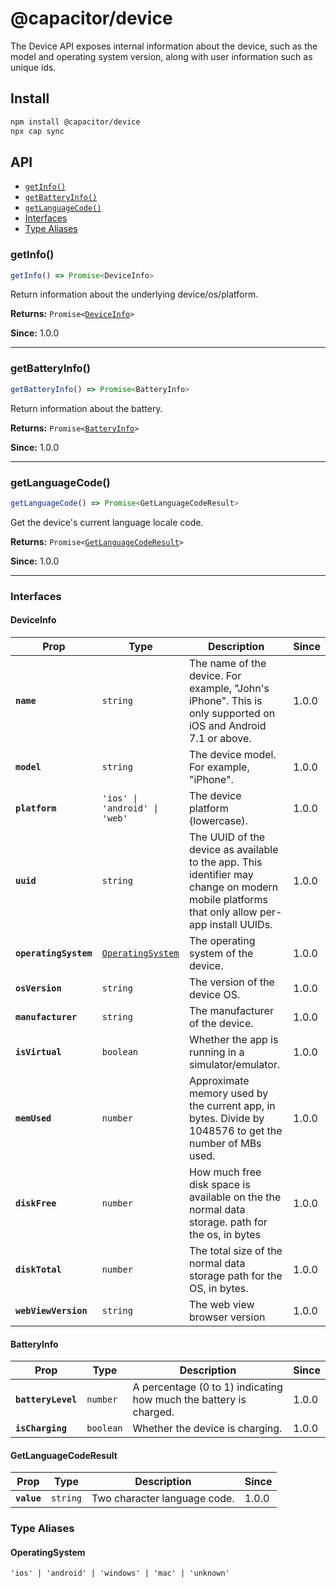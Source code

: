 # @capacitor/device

The Device API exposes internal information about the device, such as the model and operating system version, along with user information such as unique ids.

## Install

```bash
npm install @capacitor/device
npx cap sync
```

## API

<docgen-index>

* [`getInfo()`](#getinfo)
* [`getBatteryInfo()`](#getbatteryinfo)
* [`getLanguageCode()`](#getlanguagecode)
* [Interfaces](#interfaces)
* [Type Aliases](#type-aliases)

</docgen-index>

<docgen-api>
<!--Update the source file JSDoc comments and rerun docgen to update the docs below-->

### getInfo()

```typescript
getInfo() => Promise<DeviceInfo>
```

Return information about the underlying device/os/platform.

**Returns:** <code>Promise&lt;<a href="#deviceinfo">DeviceInfo</a>&gt;</code>

**Since:** 1.0.0

--------------------


### getBatteryInfo()

```typescript
getBatteryInfo() => Promise<BatteryInfo>
```

Return information about the battery.

**Returns:** <code>Promise&lt;<a href="#batteryinfo">BatteryInfo</a>&gt;</code>

**Since:** 1.0.0

--------------------


### getLanguageCode()

```typescript
getLanguageCode() => Promise<GetLanguageCodeResult>
```

Get the device's current language locale code.

**Returns:** <code>Promise&lt;<a href="#getlanguagecoderesult">GetLanguageCodeResult</a>&gt;</code>

**Since:** 1.0.0

--------------------


### Interfaces


#### DeviceInfo

| Prop                  | Type                                                               | Description                                                                                                                                  | Since |
| --------------------- | ------------------------------------------------------------------ | -------------------------------------------------------------------------------------------------------------------------------------------- | ----- |
| **`name`**            | <code>string</code>                                         | The name of the device. For example, "John's iPhone". This is only supported on iOS and Android 7.1 or above.                                | 1.0.0 |
| **`model`**           | <code>string</code>                                         | The device model. For example, "iPhone".                                                                                                     | 1.0.0 |
| **`platform`**        | <code>'ios' \| 'android' \| 'web'</code>                    | The device platform (lowercase).                                                                                                             | 1.0.0 |
| **`uuid`**            | <code>string</code>                                         | The UUID of the device as available to the app. This identifier may change on modern mobile platforms that only allow per-app install UUIDs. | 1.0.0 |
| **`operatingSystem`** | <code><a href="#operatingsystem">OperatingSystem</a></code> | The operating system of the device.                                                                                                          | 1.0.0 |
| **`osVersion`**       | <code>string</code>                                         | The version of the device OS.                                                                                                                | 1.0.0 |
| **`manufacturer`**    | <code>string</code>                                         | The manufacturer of the device.                                                                                                              | 1.0.0 |
| **`isVirtual`**       | <code>boolean</code>                                        | Whether the app is running in a simulator/emulator.                                                                                          | 1.0.0 |
| **`memUsed`**         | <code>number</code>                                         | Approximate memory used by the current app, in bytes. Divide by 1048576 to get the number of MBs used.                                       | 1.0.0 |
| **`diskFree`**        | <code>number</code>                                         | How much free disk space is available on the the normal data storage. path for the os, in bytes                                              | 1.0.0 |
| **`diskTotal`**       | <code>number</code>                                                | The total size of the normal data storage path for the OS, in bytes.                                                                         | 1.0.0 |
| **`webViewVersion`**  | <code>string</code>                                                | The web view browser version                                                                                                                 | 1.0.0 |


#### BatteryInfo

| Prop               | Type                 | Description                                                       | Since |
| ------------------ | -------------------- | ----------------------------------------------------------------- | ----- |
| **`batteryLevel`** | <code>number</code>  | A percentage (0 to 1) indicating how much the battery is charged. | 1.0.0 |
| **`isCharging`**   | <code>boolean</code> | Whether the device is charging.                                   | 1.0.0 |


#### GetLanguageCodeResult

| Prop        | Type                | Description                  | Since |
| ----------- | ------------------- | ---------------------------- | ----- |
| **`value`** | <code>string</code> | Two character language code. | 1.0.0 |


### Type Aliases


#### OperatingSystem

<code>'ios' | 'android' | 'windows' | 'mac' | 'unknown'</code>

</docgen-api>
